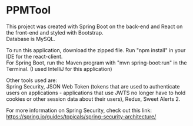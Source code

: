 # PPMTool

This project was created with Spring Boot on the back-end and React on the front-end and styled with Bootstrap. 
<br/>
Database is MySQL.

To run this application, download the zipped file. Run "npm install" in your IDE for the react-client.
<br/>
For Spring Boot, run the Maven program with "mvn spring-boot:run" in the Terminal. (I used IntelliJ for this application)

Other tools used are:
<br />
Spring Security, JSON Web Token (tokens that are used to authenticate users on applications - applications that use JWTS no longer have to hold cookies or other session data about their users), Redux, Sweet Alerts 2.

For more information on Spring Security, check out this link: https://spring.io/guides/topicals/spring-security-architecture/
